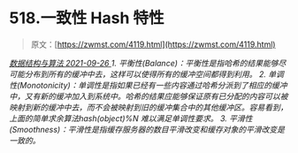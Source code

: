 <!--yml
category: 未分类
date: 0001-01-01 00:00:00
-->

# 518.一致性 Hash 特性

> 原文：[https://zwmst.com/4119.html](https://zwmst.com/4119.html)

   [ *数据结构与算法* ](https://zwmst.com/%e6%95%b0%e6%8d%ae%e7%bb%93%e6%9e%84%e4%b8%8e%e7%ae%97%e6%b3%95)*[ <time datetime="2021-09-27T00:13:03+08:00"> 2021-09-26 </time> ](https://zwmst.com/4119.html)  1.  平衡性(Balance)：平衡性是指哈希的结果能够尽可能分布到所有的缓冲中去，这样可以使得所有的缓冲空间都得到利用。
2.  单调性(Monotonicity)：单调性是指如果已经有一些内容通过哈希分派到了相应的缓冲中，又有新的缓冲加入到系统中。哈希的结果应能够保证原有已分配的内容可以被映射到新的缓冲中去，而不会被映射到旧的缓冲集合中的其他缓冲区。容易看到，上面的简单求余算法hash(object)%N 难以满足单调性要求。
3.  平滑性(Smoothness)：平滑性是指缓存服务器的数目平滑改变和缓存对象的平滑改变是一致的。*